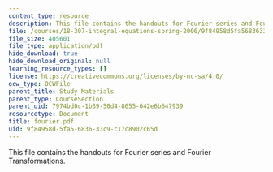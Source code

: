 ```yaml
---
content_type: resource
description: This file contains the handouts for Fourier series and Fourier Transformations.
file: /courses/18-307-integral-equations-spring-2006/9f84958d5fa5683633c9c17c8902c65d_fourier.pdf
file_size: 405601
file_type: application/pdf
hide_download: true
hide_download_original: null
learning_resource_types: []
license: https://creativecommons.org/licenses/by-nc-sa/4.0/
ocw_type: OCWFile
parent_title: Study Materials
parent_type: CourseSection
parent_uid: 7974bd0c-1b39-50d4-8655-642e6b647939
resourcetype: Document
title: fourier.pdf
uid: 9f84958d-5fa5-6836-33c9-c17c8902c65d
---
```

This file contains the handouts for Fourier series and Fourier Transformations.